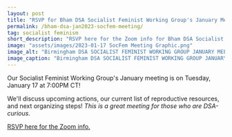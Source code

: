 ```yaml
---
layout: post
title: "RSVP for Bham DSA Socialist Feminist Working Group's January Meeting!"
permalink: /bham-dsa-jan2023-socfem-meeting/
tag: socialist feminism
short_description: "RSVP here for the Zoom info for Bham DSA Socialist Feminist Working Group's January meeting on Tuesday, January 17 at 7:00PM CT."
image: "assets/images/2023-01-17 SocFem Meeting Graphic.png"
image_alt: "Birmingham DSA SOCIALIST FEMINIST WORKING GROUP JANUARY MEETING. We'll discuss upcoming actions, our current list of reproductive resources, and next organizing steps. This meeting is great for those who are DSA-curious! Tuesday, January 17, 2023, 7:00PM CT. RSVP for the Zoom info at linktr.ee/bhamdsa"
image_caption: "Birmingham DSA SOCIALIST FEMINIST WORKING GROUP JANUARY MEETING. We'll discuss upcoming actions, our current list of reproductive resources, and next organizing steps. This meeting is great for those who are DSA-curious! Tuesday, January 17, 2023, 7:00PM CT. RSVP for the Zoom info at linktr.ee/bhamdsa"
---
```


Our Socialist Feminist Working Group's January meeting is on Tuesday, January 17 at 7:00PM CT!

We'll discuss upcoming actions, our current list of reproductive resources, and next organizing steps! <i>This is a great meeting for those who are DSA-curious.</i>

[RSVP here for the Zoom info.](https://actionnetwork.org/events/socialist-feminism-working-group-meeting-3/)

